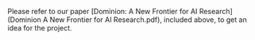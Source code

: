 Please refer to our paper [Dominion: A New Frontier for AI Research](Dominion A New Frontier for AI Research.pdf), included above, to get an idea for the project.
